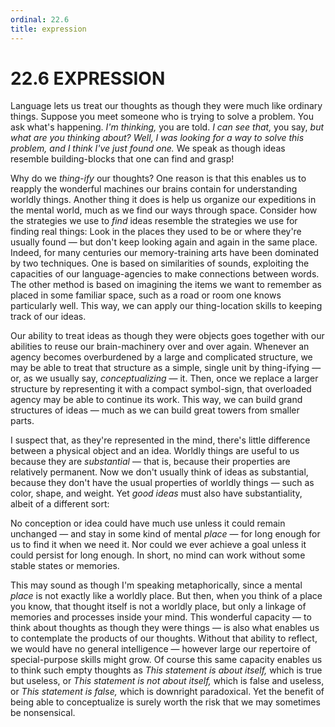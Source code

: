 ```yaml
---
ordinal: 22.6
title: expression
---
```


# 22.6 EXPRESSION 

<p>Language lets us treat our thoughts as though they were much like ordinary things. Suppose you meet someone who is trying to solve a problem. You ask what's happening. <em>I'm thinking,</em> you are told. <em>I can see that,</em> you say, <em>but what are you thinking about?</em> <em>Well, I was looking for a way to solve this problem, and I think I've just found one.</em> We speak as though ideas resemble building-blocks that one can find and grasp!</p>
<p>Why do we <em>thing-ify</em> our thoughts? One reason is that this enables us to reapply the wonderful machines our brains contain for understanding worldly things. Another thing it does is help us organize our expeditions in the mental world, much as we find our ways through space. Consider how the strategies we use to <em>find</em> ideas resemble the strategies we use for finding real things: Look in the places they used to be or where they're usually found &mdash; but don't keep looking again and again in the same place. Indeed, for many centuries our memory-training arts have been dominated by two techniques. One is based on similarities of sounds, exploiting the capacities of our language-agencies to make connections between words. The other method is based on imagining the items we want to remember as placed in some familiar space, such as a road or room one knows particularly well. This way, we can apply our thing-location skills to keeping track of our ideas.</p>
<p>Our ability to treat ideas as though they were objects goes together with our abilities to reuse our brain-machinery over and over again. Whenever an agency becomes overburdened by a large and complicated structure, we may be able to treat that structure as a simple, single unit by thing-ifying &mdash; or, as we usually say, <em>conceptualizing</em> &mdash; it. Then, once we replace a larger structure by representing it with a compact symbol-sign, that overloaded agency may be able to continue its work. This way, we can build grand structures of ideas &mdash; much as we can build great towers from smaller parts.</p>
<p>I suspect that, as they're represented in the mind, there's little difference between a physical object and an idea. Worldly things are useful to us because they are <em>substantial</em> &mdash; that is, because their properties are relatively permanent. Now we don't usually think of ideas as substantial, because they don't have the usual properties of worldly things &mdash; such as color, shape, and weight. Yet <em>good ideas</em> must also have substantiality, albeit of a different sort:</p>
<p>No conception or idea could have much use unless it could remain unchanged &mdash; and stay in some kind of mental <em>place</em> &mdash; for long enough for us to find it when we need it. Nor could we ever achieve a goal unless it could persist for long enough. In short, no mind can work without some stable states or memories.</p>
<p>This may sound as though I'm speaking metaphorically, since a mental <em>place</em> is not exactly like a worldly place. But then, when you think of a place you know, that thought itself is not a worldly place, but only a linkage of memories and processes inside your mind. This wonderful capacity &mdash; to think about thoughts as though they were things &mdash; is also what enables us to contemplate the products of our thoughts. Without that ability to reflect, we would have no general intelligence &mdash; however large our repertoire of special-purpose skills might grow. Of course this same capacity enables us to think such empty thoughts as <em>This statement is about itself,</em> which is true but useless, or <em>This statement is not about itself,</em> which is false and useless, or <em>This statement is false,</em> which is downright paradoxical. Yet the benefit of being able to conceptualize is surely worth the risk that we may sometimes be nonsensical.</p>